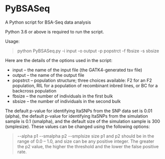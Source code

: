 # PyBSASeq
A Python script for BSA-Seq data analysis

Python 3.6 or above is required to run the script. 

Usage:
> python PyBSASeq.py -i input -o output -p popstrct -f fbsize -s sbsize

Here are the details of the options used in the script:
* input – the name of the input file (the GATK4-generated tsv file)
* output – the name of the output file
* popstrct – population structure; three choices available: F2 for an F2 population, RIL for a population of recombinant inbred lines, or BC for a backcross population
* fbsize – the number of individuals in the first bulk
* sbsize – the number of individuals in the second bulk

The default p-value for identifying ltaSNPs from the SNP data set is 0.01 (alpha), the default p-value for identifying ltaSNPs from the simulation sample is 0.1 (smalpha), and the default size of the simulation sample is 300 (smplesize). These values can be changed using the following options: 
> --alpha p1 --smalpha p2 --smplsize size 
p1 and p2 should be in the range of 0.0 – 1.0, and size can be any positive integer. The greater the p2 value, the higher the threshold and the lower the false positive rate.
